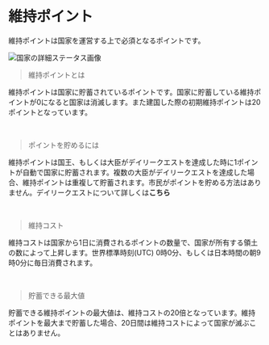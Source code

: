 # 維持ポイント
維持ポイントは国家を運営する上で必須となるポイントです。

![国家の詳細ステータス画像](https://user-images.githubusercontent.com/80201746/157850019-ac2aea64-4c53-4479-ab28-aeaa89e02340.png)

>維持ポイントとは  

維持ポイントは国家に貯蓄されているポイントです。国家に貯蓄している維持ポイントが0になると国家は消滅します。また建国した際の初期維持ポイントは20ポイントとなっています。

<br>

>ポイントを貯めるには

維持ポイントは国王、もしくは大臣がデイリークエストを達成した時に1ポイントが自動で国家に貯蓄されます。複数の大臣がデイリークエストを達成した場合、維持ポイントは重複して貯蓄されます。市民がポイントを貯める方法はありません。デイリークエストについて詳しくは**こちら**

<br>

>維持コスト  

維持コストは国家から1日に消費されるポイントの数量で、国家が所有する領土の数によって上昇します。世界標準時刻(UTC) 0時0分、もしくは日本時間の朝9時0分に毎日消費されます。

<br>

>貯蓄できる最大値  

貯蓄できる維持ポイントの最大値は、維持コストの20倍となっています。維持ポイントを最大まで貯蓄した場合、20日間は維持コストによって国家が滅ぶことはありません。
